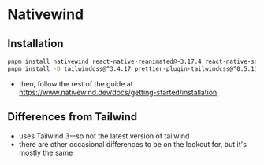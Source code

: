 # Nativewind

## Installation

```bash
pnpm install nativewind react-native-reanimated@~3.17.4 react-native-safe-area-context@5.4.0
pnpm install -D tailwindcss@^3.4.17 prettier-plugin-tailwindcss@^0.5.11
```

- then, follow the rest of the guide at <https://www.nativewind.dev/docs/getting-started/installation>

## Differences from Tailwind

- uses Tailwind 3--so not the latest version of tailwind
- there are other occasional differences to be on the lookout for, but it's mostly the same
